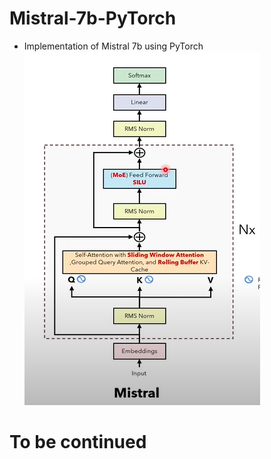# Mistral-7b-PyTorch
- Implementation of Mistral 7b using PyTorch
![#Model architecture](assets/mistral.PNG)
# To be continued
